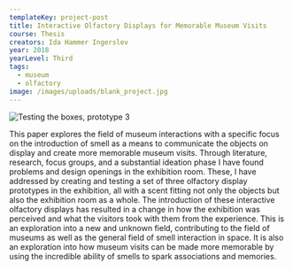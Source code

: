 ```yaml
---
templateKey: project-post
title: Interactive Olfactory Displays for Memorable Museum Visits
course: Thesis
creators: Ida Hammer Ingerslev
year: 2018
yearLevel: Third
tags:
  - museum
  - olfactory
image: /images/uploads/blank_project.jpg
---
```

![Testing the boxes, prototype 3](/images/uploads/2018-ingerslev-fig8.jpg 'Testing the boxes, prototype 3')

This paper explores the field of museum interactions with a specific focus on the introduction of smell as a means to communicate the objects on display and create more memorable museum visits. Through literature, research, focus groups, and a substantial ideation phase I have found problems and design openings in the exhibition room. These, I have addressed by creating and testing a set of three olfactory display prototypes in the exhibition, all with a scent fitting not only the objects but also the exhibition room as a whole. The introduction of these interactive olfactory displays has resulted in a change in how the exhibition was perceived and what the visitors took with them from the experience. This is an exploration into a new and unknown field, contributing to the field of museums as well as the general field of smell interaction in space. It is also an exploration into how museum visits can be made more memorable by using the incredible ability of smells to spark associations and memories.
